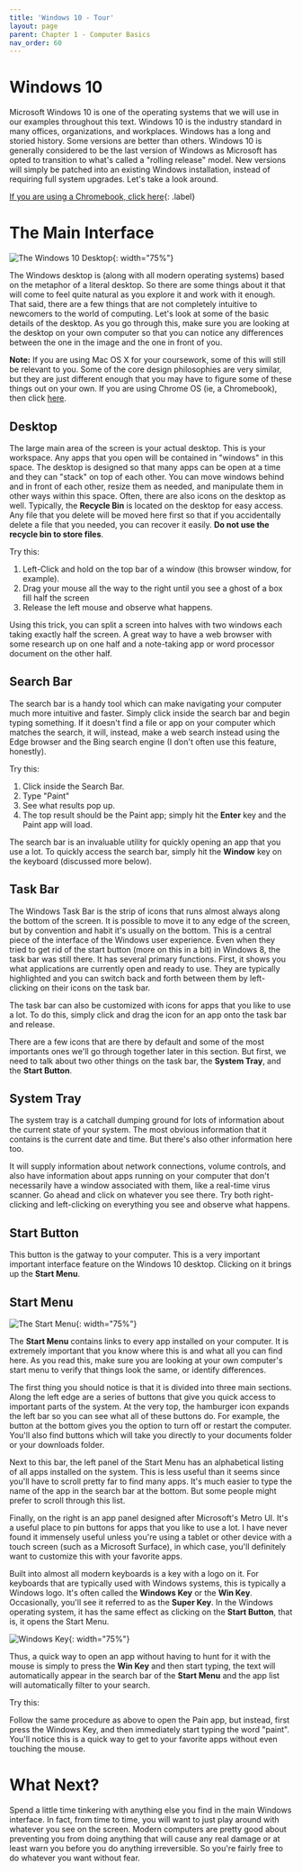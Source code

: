 ```yaml
---
title: 'Windows 10 - Tour'
layout: page
parent: Chapter 1 - Computer Basics
nav_order: 60
---
```


Windows 10
==========

Microsoft Windows 10 is one of the operating systems that we will use in our
examples throughout this text. Windows 10 is the industry standard in many offices, organizations, and workplaces. Windows has a long and storied history. Some versions are better than others. Windows 10 is generally considered to be the last version of Windows as Microsoft has opted to transition to what's called a "rolling release" model. New versions will simply be patched into an existing Windows installation, instead of requiring full system upgrades. Let's take a look around.

[If you are using a Chromebook, click here](7_chromeos.md){: .label}

The Main Interface 
==================

![The Windows 10 Desktop](images/win10.png){: width="75%"}

The Windows desktop is (along with all modern operating systems) based
on the metaphor of a literal desktop. So there are some things about it
that will come to feel quite natural as you explore it and work with it
enough. That said, there are a few things that are not completely
intuitive to newcomers to the world of computing. Let's look at some of
the basic details of the desktop. As you go through this, make sure you
are looking at the desktop on your own computer so that you can notice
any differences between the one in the image and the one in front of
you.

**Note:** If you are using Mac OS X for your coursework, some of this will still be relevant to you. Some of the core design philosophies are
very similar, but they are just different enough that you may have to
figure some of these things out on your own. If you are using Chrome OS (ie, a Chromebook), then click [here](7_chromeos.md).

Desktop
-------

The large main area of the screen is your actual desktop. This is your
workspace. Any apps that you open will be contained in "windows" in this
space. The desktop is designed so that many apps can be open at a time
and they can "stack" on top of each other. You can move windows behind
and in front of each other, resize them as needed, and manipulate them
in other ways within this space. Often, there are also icons on the
desktop as well. Typically, the **Recycle Bin** is located on the
desktop for easy access. Any file that you delete will be moved here
first so that if you accidentally delete a file that you needed, you can
recover it easily. **Do not use the recycle bin to store files**.

Try this: 

1. Left-Click and hold on the top bar of a window (this browser window, for example).
1. Drag your mouse all the way to the right until you see a ghost of a box fill half the screen
1. Release the left mouse and observe what happens.

Using this trick, you can split a screen into halves with two windows each taking exactly half the screen. A great way to have a web browser with some research up on one half and a note-taking app or word processor document on the other half.

Search Bar
----------

The search bar is a handy tool which can make navigating your computer much more intuitive and faster. Simply click inside the search bar and begin typing something. If it doesn't find a file or app on your computer which matches the search, it will, instead, make a web search instead using the Edge browser and the Bing search engine (I don't often use this feature, honestly).

Try this:

1. Click inside the Search Bar.
1. Type "Paint"
1. See what results pop up.
1. The top result should be the Paint app; simply hit the **Enter** key and the Paint app will load.

The search bar is an invaluable utility for quickly opening an app that you use a lot. To quickly access the search bar, simply hit the **Window** key on the keyboard (discussed more below).

Task Bar
--------

The Windows Task Bar is the strip of icons that runs almost always along
the bottom of the screen. It is possible to move it to any edge of the
screen, but by convention and habit it's usually on the bottom. This is
a central piece of the interface of the Windows user experience. Even
when they tried to get rid of the start button (more on this in a bit)
in Windows 8, the task bar was still there. It has several primary
functions. First, it shows you what applications are currently open and
ready to use. They are typically highlighted and you can switch back and
forth between them by left-clicking on their icons on the task bar.

The task bar can also be customized with icons for apps that you like to
use a lot. To do this, simply click and drag the icon for an app onto
the task bar and release.

There are a few icons that are there by default and some of the most
importants ones we'll go through together later in this section. But
first, we need to talk about two other things on the task bar, the
**System Tray**, and the **Start Button**.

System Tray
-----------

The system tray is a catchall dumping ground for lots of information
about the current state of your system. The most obvious information
that it contains is the current date and time. But there's also other
information here too.

It will supply information about network connections, volume controls,
and also have information about apps running on your computer that don't
necessarily have a window associated with them, like a real-time virus
scanner. Go ahead and click on whatever you see there. Try both
right-clicking and left-clicking on everything you see and observe what
happens.

Start Button
------------

This button is the gatway to your computer. This is a very important 
important interface feature on the Windows 10 desktop. Clicking on it
brings up the **Start Menu**.

Start Menu
----------

![The Start Menu](images/start_menu.png){: width="75%"}

The **Start Menu** contains links to every app installed on your
computer. It is extremely important that you know where this is and what
all you can find here. As you read this, make sure you are looking at your own computer's
start menu to verify that things look the same, or identify differences.

The first thing you should notice is that it is divided into three main
sections. Along the left edge are a series of buttons that give you quick access to important parts of the system. At the very top, the hamburger icon expands the left bar so you can see what all of these buttons do. For example, the button at the bottom gives you the option to turn off or restart the computer. You'll also find buttons which will take you directly to your documents folder or your downloads folder.

Next to this bar, the left panel of the Start Menu has an alphabetical listing of all apps installed on the system. This is less useful than it seems since you'll have to scroll pretty far to find many apps. It's much easier to type the name of the app in the search bar at the bottom. But some people might prefer to scroll through this list.

Finally, on the right is an app panel designed after Microsoft's Metro UI. It's a useful place to pin buttons for apps that you like to use a lot. I have never found it immensely useful unless you're using a tablet or other device with a touch screen (such as a Microsoft Surface), in which case, you'll definitely want to customize this with your favorite apps.

Built into almost all modern keyboards is a key with a logo on
it. For keyboards that are typically used with Windows systems, this is typically a Windows logo. It's often called the **Windows Key** or the **Win Key**.
Occasionally, you'll see it referred to as the **Super Key**. In the
Windows operating system, it has the same effect as clicking on the
**Start Button**, that is, it opens the Start Menu.

![Windows Key](images/windows_key.png){: width="75%"}

Thus, a quick way to open an app without having to hunt for it with the
mouse is simply to press the **Win Key** and then start typing, the text
will automatically appear in the search bar of the **Start Menu** and
the app list will automatically filter to your search.

Try this:

Follow the same procedure as above to open the Pain app, but instead, first press the Windows Key, and then immediately start typing the word "paint". You'll notice this is a quick way to get to your favorite apps without even touching the mouse.

What Next?
==========

Spend a little time tinkering with anything else you find in the main
Windows interface. In fact, from time to time, you will want to just
play around with whatever you see on the screen. Modern computers are
pretty good about preventing you from doing anything that will cause any
real damage or at least warn you before you do anything irreversible. So
you're fairly free to do whatever you want without fear.
